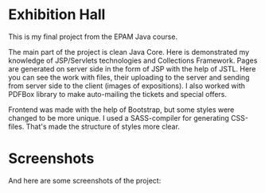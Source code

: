 <h1>Exhibition Hall</h1>
This is my final project from the EPAM Java course. 

The main part of the project is clean Java Core. Here is demonstrated my knowledge of JSP/Servlets technologies 
and Collections Framework. Pages are generated on server side in the form of JSP with the help of JSTL.
Here you can see the work with files, their uploading to the server and sending from server side to the client (images of expositions).
I also worked with PDFBox library to make auto-mailing the tickets and special offers. 

Frontend was made with the help of Bootstrap, but some styles were changed to be more unique. I used a SASS-compiler
for generating CSS-files. That's made the structure of styles more clear.

<h1>Screenshots</h1>

And here are some screenshots of the project:

